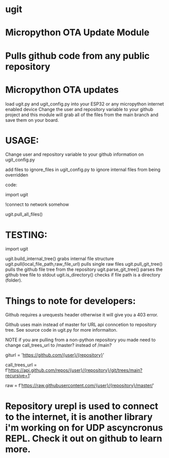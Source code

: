 # ugit

# Micropython OTA Update Module
# Pulls github code from any public repository

# Micropython OTA updates
load ugit.py and ugit_config.py into your ESP32 or any micropython internet enabled device
Change the user and repository variable to your github project
and this module will grab all of the files from the main branch and save them on your board.

# USAGE:
Change user and repository variable to your github information on ugit_config.py

add files to ignore_files in ugit_config.py to ignore internal files from being overridden

code:

import ugit

!connect to network somehow

ugit.pull_all_files()

# TESTING:

import ugit

ugit.build_internal_tree() grabs internal file structure
ugit.pull(local_file_path,raw_file_url) pulls single raw files
ugit.pull_git_tree() pulls the github file tree from the repository
ugit.parse_git_tree() parses the github tree file to stdout
ugit.is_directory() checks if file path is a directory (folder).

# Things to note for developers:
Github requires a urequests header otherwise it will give you a 403 error.

Github uses main instead of master for URL api conncetion to repository tree. See source code in ugit.py for more informaiton.

  NOTE if you are pulling from a non-python repository you made need to change call_trees_url to /master? instead of /main? 
  
  giturl = 'https://github.com/{user}/{repository}'
  
  call_trees_url = f'https://api.github.com/repos/{user}/{repository}/git/trees/main?recursive=1'
 
  raw = f'https://raw.githubusercontent.com/{user}/{repository}/master/'

# Repository urepl is used to connect to the internet, it is another library i'm working on for UDP ascyncronus REPL. Check it out on github to learn more.
